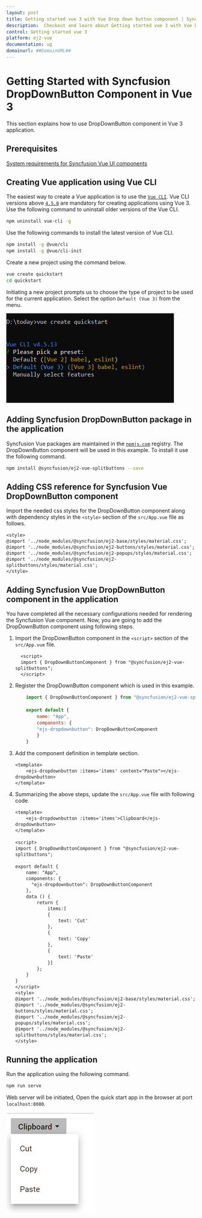 ```yaml
---
layout: post
title: Getting started vue 3 with Vue Drop down button component | Syncfusion
description:  Checkout and learn about Getting started vue 3 with Vue Drop down button component of Syncfusion Essential JS 2 and more details.
control: Getting started vue 3 
platform: ej2-vue
documentation: ug
domainurl: ##DomainURL##
---
```


# Getting Started with Syncfusion DropDownButton Component in Vue 3

This section explains how to use DropDownButton component in Vue 3 application.

## Prerequisites

[System requirements for Syncfusion Vue UI components](https://ej2.syncfusion.com/vue/documentation/system-requirements/)

## Creating Vue application using Vue CLI

The easiest way to create a Vue application is to use the [`Vue CLI`](https://github.com/vuejs/vue-cli). Vue CLI versions above [`4.5.0`](https://v3.vuejs.org/guide/migration/introduction.html#vue-cli) are mandatory for creating applications using Vue 3. Use the following command to uninstall older versions of the Vue CLI.

```bash
npm uninstall vue-cli -g
```

Use the following commands to install the latest version of Vue CLI.

```bash
npm install -g @vue/cli
npm install -g @vue/cli-init
```

Create a new project using the command below.

```bash
vue create quickstart
cd quickstart
```

Initiating a new project prompts us to choose the type of project to be used for the current application. Select the option `Default (Vue 3)` from the menu.

![Reference](./images/vue3-terminal.png)

## Adding Syncfusion DropDownButton package in the application

Syncfusion Vue packages are maintained in the [`npmjs.com`](https://www.npmjs.com/~syncfusionorg) registry. The DropDownButton component will be used in this example. To install it use the following command.

```bash
npm install @syncfusion/ej2-vue-splitbuttons --save
```

## Adding CSS reference for Syncfusion Vue DropDownButton component

Import the needed css styles for the DropDownButton component along with dependency styles in the `<style>` section of the `src/App.vue` file as follows.

```
<style>
@import '../node_modules/@syncfusion/ej2-base/styles/material.css';
@import '../node_modules/@syncfusion/ej2-buttons/styles/material.css';
@import '../node_modules/@syncfusion/ej2-popups/styles/material.css';
@import '../node_modules/@syncfusion/ej2-splitbuttons/styles/material.css';
</style>
```

## Adding Syncfusion Vue DropDownButton component in the application

You have completed all the necessary configurations needed for rendering the Syncfusion Vue component. Now, you are going to add the DropDownButton component using following steps.

1. Import the DropDownButton component in the `<script>` section of the `src/App.vue` file.

    ```
      <script>
      import { DropDownButtonComponent } from "@syncfusion/ej2-vue-splitbuttons";
      </script>
    ```

2. Register the DropDownButton component which is used in this example.
  
    ```js
        import { DropDownButtonComponent } from "@syncfusion/ej2-vue-splitbuttons";

        export default {
            name: "App",
            components: {
            "ejs-dropdownbutton": DropDownButtonComponent
            }
        }
    ```

3. Add the component definition in template section.

    ```
    <template>
        <ejs-dropdownbutton :items='items' content="Paste"></ejs-dropdownbutton>
    </template>

    ```

4. Summarizing the above steps, update the `src/App.vue` file with following code.

    ```
    <template>
        <ejs-dropdownbutton :items='items'>Clipboard</ejs-dropdownbutton>
    </template>

    <script>
    import { DropDownButtonComponent } from "@syncfusion/ej2-vue-splitbuttons";

    export default {
        name: "App",
        components: {
          "ejs-dropdownbutton": DropDownButtonComponent
        },
        data () {
            return {
                items:[
                {
                    text: 'Cut'
                },
                {
                    text: 'Copy'
                },
                {
                    text: 'Paste'
                }]
            };
        }
    }
    </script>
    <style>
    @import '../node_modules/@syncfusion/ej2-base/styles/material.css';
    @import '../node_modules/@syncfusion/ej2-buttons/styles/material.css';
    @import '../node_modules/@syncfusion/ej2-popups/styles/material.css';
    @import '../node_modules/@syncfusion/ej2-splitbuttons/styles/material.css';
    </style>
    ```

## Running the application

Run the application using the following command.

```bash
npm run serve
```

Web server will be initiated, Open the quick start app in the browser at port `localhost:8080`.

![Output](./images/vue3-dropDownButton.PNG)